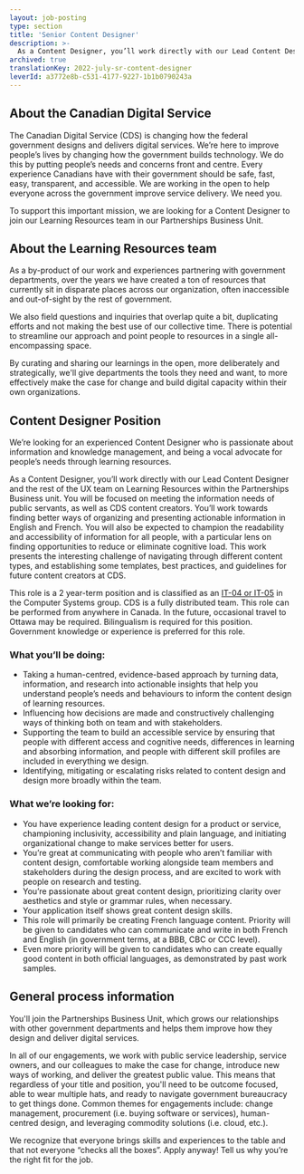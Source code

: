 ```yaml
---
layout: job-posting
type: section
title: 'Senior Content Designer'
description: >-
  As a Content Designer, you’ll work directly with our Lead Content Designer and the rest of the UX team on Learning Resources within the Partnerships Business unit. You will be focused on meeting the information needs of public servants, as well as CDS content creators. You’ll work towards finding better ways of organizing and presenting actionable information in English and French. You will also be expected to champion the readability and accessibility of information for all people, with a particular lens on finding opportunities to reduce or eliminate cognitive load. This work presents the interesting challenge of navigating through different content types, and establishing some templates, best practices, and guidelines for future content creators at CDS.
archived: true
translationKey: 2022-july-sr-content-designer
leverId: a3772e8b-c531-4177-9227-1b1b0790243a
---
```


## About the Canadian Digital Service

The Canadian Digital Service (CDS) is changing how the federal government designs and delivers digital services. We’re here to improve people’s lives by changing how the government builds technology. We do this by putting people’s needs and concerns front and centre. Every experience Canadians have with their government should be safe, fast, easy, transparent, and accessible. We are working in the open to help everyone across the government improve service delivery. We need you.

To support this important mission, we are looking for a Content Designer to join our Learning Resources team in our Partnerships Business Unit. 

## About the Learning Resources team

As a by-product of our work and experiences partnering with government departments, over the years we have created a ton of resources that currently sit in disparate places across our organization, often inaccessible and out-of-sight by the rest of government. 

We also field questions and inquiries that overlap quite a bit, duplicating efforts and not making the best use of our collective time. There is potential to streamline our approach and point people to resources in a single all-encompassing space. 

By curating and sharing our learnings in the open, more deliberately and strategically, we'll give departments the tools they need and want, to more effectively make the case for change and build digital capacity within their 
own organizations.

## Content Designer Position 

We’re looking for an experienced Content Designer who is passionate about information and knowledge management, and being a vocal advocate for people’s needs through learning resources.

As a Content Designer, you’ll work directly with our Lead Content Designer and the rest of the UX team on Learning Resources within the Partnerships Business unit. You will be focused on meeting the information needs of public servants, as well as CDS content creators. You’ll work towards finding better ways of organizing and presenting actionable information in English and French. You will also be expected to champion the readability and accessibility of information for all people, with a particular lens on finding opportunities to reduce or eliminate cognitive load. This work presents the interesting challenge of navigating through different content types, and establishing some templates, best practices, and guidelines for future content creators at CDS.

This role is a 2 year-term position and is classified as an [IT-04 or IT-05](https://www.tbs-sct.canada.ca/agreements-conventions/view-visualiser-eng.aspx?id=1#tocxx327633) in the Computer Systems group. CDS is a fully distributed team. This role can be performed from anywhere in Canada. In the future, occasional travel to Ottawa may be required. Bilingualism is required for this position. Government knowledge or experience is preferred for this role.

### What you’ll be doing:

- Taking a human-centred, evidence-based approach by turning data, information, and research into actionable insights that help you understand people’s needs and behaviours to inform the content design of learning resources.
- Influencing how decisions are made and constructively challenging ways of thinking both on team and with stakeholders.
- Supporting the team to build an accessible service by ensuring that people with different access and cognitive needs, differences in learning and absorbing information, and people with different skill profiles are included in everything we design.
- Identifying, mitigating or escalating risks related to content design and design more broadly within the team.

### What we’re looking for:

- You have experience leading content design for a product or service, championing inclusivity, accessibility and plain language, and initiating organizational change to make services better for users.
- You’re great at communicating with people who aren’t familiar with content design, comfortable working alongside team members and stakeholders during the design process, and are excited to work with people on research and testing.
- You’re passionate about great content design, prioritizing clarity over aesthetics and style or grammar rules, when necessary.
- Your application itself shows great content design skills. 
- This role will primarily be creating French language content. Priority will be given to candidates who can communicate and write in both French and English (in government terms, at a BBB, CBC or CCC level).
- Even more priority will be given to candidates who can create equally good content in both official languages, as demonstrated by past work samples. 

## General process information

You'll join the Partnerships Business Unit, which grows our relationships with other government departments and helps them improve how they design and deliver digital services.  

In all of our engagements, we work with public service leadership, service owners, and our colleagues to make the case for change, introduce new ways of working, and deliver the greatest public value. This means that regardless of your title and position, you'll need to be outcome focused, able to wear multiple hats, and ready to navigate government bureaucracy to get things done. Common themes for engagements include: change management, procurement (i.e. buying software or services), human-centred design, and leveraging commodity solutions (i.e. cloud, etc.).

We recognize that everyone brings skills and experiences to the table and that not everyone “checks all the boxes”. Apply anyway! Tell us why you’re the right fit for the job.
